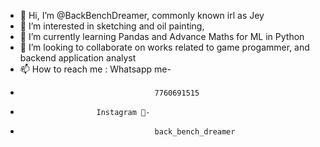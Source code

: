 - 👋 Hi, I’m @BackBenchDreamer, commonly known irl as Jey
- 👀 I’m interested in sketching and oil painting, 
- 🌱 I’m currently learning Pandas and Advance Maths for ML in Python
- 💞️ I’m looking to collaborate on works related to game progammer, and backend application analyst
- 📫 How to reach me : Whatsapp me- 
-                                   7760691515
-                      Instagram 🤌-
-                                   back_bench_dreamer

<!---
BackBenchDreamer/BackBenchDreamer is a ✨ special ✨ repository because its `README.md` (this file) appears on your GitHub profile.
You can click the Preview link to take a look at your changes.
--->
